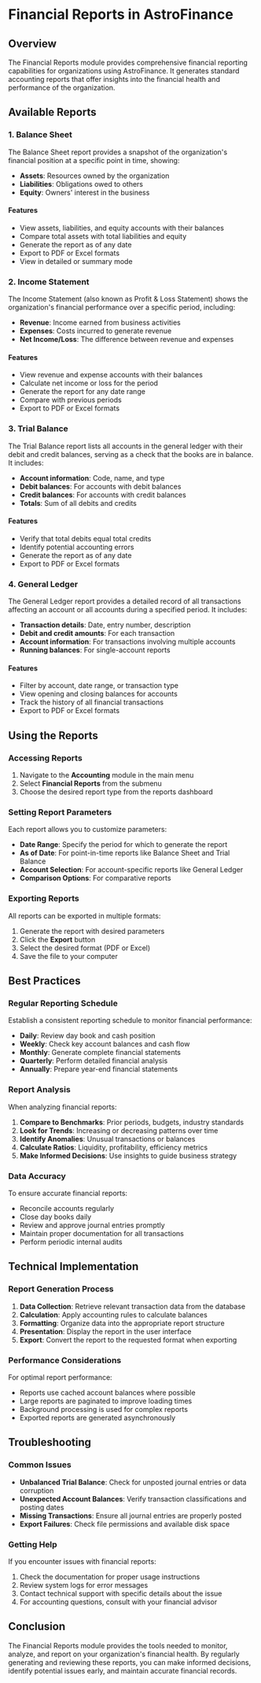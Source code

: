 # Financial Reports in AstroFinance

## Overview

The Financial Reports module provides comprehensive financial reporting capabilities for organizations using AstroFinance. It generates standard accounting reports that offer insights into the financial health and performance of the organization.

## Available Reports

### 1. Balance Sheet

The Balance Sheet report provides a snapshot of the organization's financial position at a specific point in time, showing:

- **Assets**: Resources owned by the organization
- **Liabilities**: Obligations owed to others
- **Equity**: Owners' interest in the business

#### Features
- View assets, liabilities, and equity accounts with their balances
- Compare total assets with total liabilities and equity
- Generate the report as of any date
- Export to PDF or Excel formats
- View in detailed or summary mode

### 2. Income Statement

The Income Statement (also known as Profit & Loss Statement) shows the organization's financial performance over a specific period, including:

- **Revenue**: Income earned from business activities
- **Expenses**: Costs incurred to generate revenue
- **Net Income/Loss**: The difference between revenue and expenses

#### Features
- View revenue and expense accounts with their balances
- Calculate net income or loss for the period
- Generate the report for any date range
- Compare with previous periods
- Export to PDF or Excel formats

### 3. Trial Balance

The Trial Balance report lists all accounts in the general ledger with their debit and credit balances, serving as a check that the books are in balance. It includes:

- **Account information**: Code, name, and type
- **Debit balances**: For accounts with debit balances
- **Credit balances**: For accounts with credit balances
- **Totals**: Sum of all debits and credits

#### Features
- Verify that total debits equal total credits
- Identify potential accounting errors
- Generate the report as of any date
- Export to PDF or Excel formats

### 4. General Ledger

The General Ledger report provides a detailed record of all transactions affecting an account or all accounts during a specified period. It includes:

- **Transaction details**: Date, entry number, description
- **Debit and credit amounts**: For each transaction
- **Account information**: For transactions involving multiple accounts
- **Running balances**: For single-account reports

#### Features
- Filter by account, date range, or transaction type
- View opening and closing balances for accounts
- Track the history of all financial transactions
- Export to PDF or Excel formats

## Using the Reports

### Accessing Reports

1. Navigate to the **Accounting** module in the main menu
2. Select **Financial Reports** from the submenu
3. Choose the desired report type from the reports dashboard

### Setting Report Parameters

Each report allows you to customize parameters:

- **Date Range**: Specify the period for which to generate the report
- **As of Date**: For point-in-time reports like Balance Sheet and Trial Balance
- **Account Selection**: For account-specific reports like General Ledger
- **Comparison Options**: For comparative reports

### Exporting Reports

All reports can be exported in multiple formats:

1. Generate the report with desired parameters
2. Click the **Export** button
3. Select the desired format (PDF or Excel)
4. Save the file to your computer

## Best Practices

### Regular Reporting Schedule

Establish a consistent reporting schedule to monitor financial performance:

- **Daily**: Review day book and cash position
- **Weekly**: Check key account balances and cash flow
- **Monthly**: Generate complete financial statements
- **Quarterly**: Perform detailed financial analysis
- **Annually**: Prepare year-end financial statements

### Report Analysis

When analyzing financial reports:

1. **Compare to Benchmarks**: Prior periods, budgets, industry standards
2. **Look for Trends**: Increasing or decreasing patterns over time
3. **Identify Anomalies**: Unusual transactions or balances
4. **Calculate Ratios**: Liquidity, profitability, efficiency metrics
5. **Make Informed Decisions**: Use insights to guide business strategy

### Data Accuracy

To ensure accurate financial reports:

- Reconcile accounts regularly
- Close day books daily
- Review and approve journal entries promptly
- Maintain proper documentation for all transactions
- Perform periodic internal audits

## Technical Implementation

### Report Generation Process

1. **Data Collection**: Retrieve relevant transaction data from the database
2. **Calculation**: Apply accounting rules to calculate balances
3. **Formatting**: Organize data into the appropriate report structure
4. **Presentation**: Display the report in the user interface
5. **Export**: Convert the report to the requested format when exporting

### Performance Considerations

For optimal report performance:

- Reports use cached account balances where possible
- Large reports are paginated to improve loading times
- Background processing is used for complex reports
- Exported reports are generated asynchronously

## Troubleshooting

### Common Issues

- **Unbalanced Trial Balance**: Check for unposted journal entries or data corruption
- **Unexpected Account Balances**: Verify transaction classifications and posting dates
- **Missing Transactions**: Ensure all journal entries are properly posted
- **Export Failures**: Check file permissions and available disk space

### Getting Help

If you encounter issues with financial reports:

1. Check the documentation for proper usage instructions
2. Review system logs for error messages
3. Contact technical support with specific details about the issue
4. For accounting questions, consult with your financial advisor

## Conclusion

The Financial Reports module provides the tools needed to monitor, analyze, and report on your organization's financial health. By regularly generating and reviewing these reports, you can make informed decisions, identify potential issues early, and maintain accurate financial records.